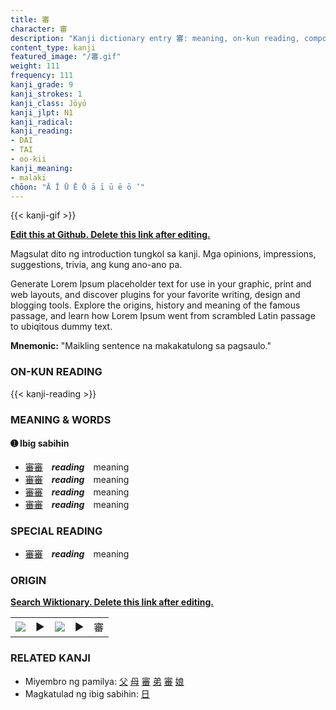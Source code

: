 ```yaml
---
title: 審
character: 審
description: "Kanji dictionary entry 審: meaning, on-kun reading, compounds, origin, related kanji"
content_type: kanji
featured_image: "/審.gif"
weight: 111
frequency: 111
kanji_grade: 9
kanji_strokes: 1
kanji_class: Jōyō
kanji_jlpt: N1
kanji_radical: 
kanji_reading: 
- DAI
- TAI
- oo-kii
kanji_meaning:
- malaki
chōon: "Ā Ī Ū Ē Ō ā ī ū ē ō ’"
---
```

[//]: # (Don't edit the line below. Kanji animated GIF code is automatically generated.)
{{< kanji-gif >}}

[//]: # (Edit below this line.)

**[Edit this at Github. Delete this link after editing.](https://github.com/tim0g/tim/tree/main/content/kanji/審/index.md)**

Magsulat dito ng introduction tungkol sa kanji. Mga opinions, impressions, suggestions, trivia, ang kung ano-ano pa.

Generate Lorem Ipsum placeholder text for use in your graphic, print and web layouts, and discover plugins for your favorite writing, design and blogging tools. Explore the origins, history and meaning of the famous passage, and learn how Lorem Ipsum went from scrambled Latin passage to ubiqitous dummy text.
 
**Mnemonic:** "Maikling sentence na makakatulong sa pagsaulo."

### ON-KUN READING

[//]: # (Don't edit the line below. ON-KUN READING code is automatically generated.)
{{< kanji-reading >}}

### MEANING & WORDS

#### ➊ **Ibig sabihin**
  - [審](../審)[審](../審)　***reading***　meaning
  - [審](../審)[審](../審)　***reading***　meaning
  - [審](../審)[審](../審)　***reading***　meaning
  - [審](../審)[審](../審)　***reading***　meaning

### SPECIAL READING
  - [審](../審)[審](../審)　***reading***　meaning

### ORIGIN

**[Search Wiktionary. Delete this link after editing.](https://wiktionary.org/wiki/審)**
<table class="kanji-table"><tr><td>
<img src="60px-審-bronze.svg.png">
</td><td>▶</td><td>
<img src="60px-審-oracle.svg.png">
</td><td>▶</td>
<td class="kanji-origin">審</td>
</tr></table>

### RELATED KANJI
- Miyembro ng pamilya: [父](../父) [母](../母) [審](../審) [弟](../弟) [審](../審) [娘](../娘)
- Magkatulad ng ibig sabihin: [日](../日)
